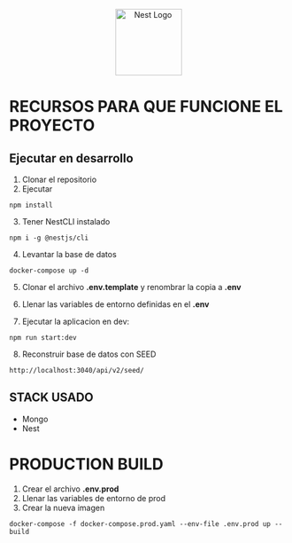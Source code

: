 <p align="center">
  <a href="http://nestjs.com/" target="blank"><img src="https://nestjs.com/img/logo-small.svg" width="120" alt="Nest Logo" /></a>
</p>

# RECURSOS PARA QUE FUNCIONE EL PROYECTO 

## Ejecutar en desarrollo

1. Clonar el repositorio
2. Ejecutar

```
npm install
```
3. Tener NestCLI instalado
```
npm i -g @nestjs/cli
```


4. Levantar la base de datos
```
docker-compose up -d
```

5. Clonar el archivo __.env.template__ y renombrar la copia a __.env__

6. Llenar las variables de entorno definidas en el __.env__

7. Ejecutar la aplicacion en dev:

```
npm run start:dev
```

8. Reconstruir base de datos con SEED 
```
http://localhost:3040/api/v2/seed/
```
 

## STACK USADO 
* Mongo 
* Nest



# PRODUCTION BUILD 

1. Crear el archivo __.env.prod__
2. Llenar las variables de entorno de prod
3. Crear la nueva imagen

```
docker-compose -f docker-compose.prod.yaml --env-file .env.prod up --build
```